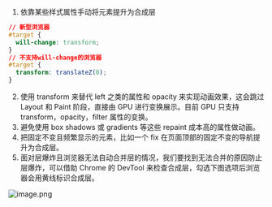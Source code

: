 1. 依靠某些样式属性手动将元素提升为合成层

```css
// 新型浏览器
#target {
  will-change: transform;
}
// 不支持will-change的浏览器
#target {
  transform: translateZ(0);
}
```

2. 使用 transform 来替代 left 之类的属性和 opacity 来实现动画效果，这会跳过 Layout 和 Paint 阶段，直接由 GPU 进行变换展示。目前 GPU 只支持 transform，opacity，filter 属性的变换。
3. 避免使用 box shadows 或 gradients 等这些 repaint 成本高的属性做动画。
4. 把固定不变且频繁显示的元素，比如一个 fix 在页面顶部的固定不变的导航提升为合成层。
5. 面对层爆炸且浏览器无法自动合并层的情况，我们要找到无法合并的原因防止层爆炸，可以借助 Chrome 的 DevTool 来检查合成层，勾选下图选项后浏览器会用黄线标识合成层。

![image.png](https://cdn.nlark.com/yuque/0/2021/png/467908/1621242923264-79e6f8c7-9f05-4b80-a920-ec68b0fe21b7.png#clientId=u9d5d4d6b-5906-4&from=paste&height=442&id=uae2d8286&margin=%5Bobject%20Object%5D&name=image.png&originHeight=442&originWidth=1912&originalType=binary&size=82033&status=done&style=none&taskId=u162897d4-5404-47f1-bf92-1e9394d4c5b&width=1912)
